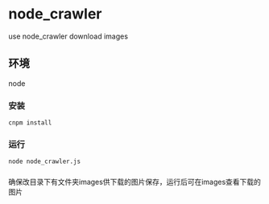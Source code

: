 # node_crawler
use node_crawler download images


## 环境

node

### 安装
```
cnpm install
```

### 运行
```
node node_crawler.js
```

###
确保改目录下有文件夹images供下载的图片保存，运行后可在images查看下载的图片
